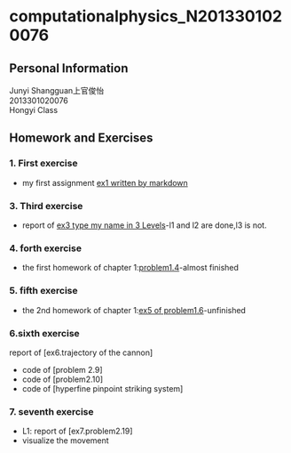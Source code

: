 # computationalphysics_N2013301020076
## Personal Information

Junyi Shangguan上官俊怡     
2013301020076     
Hongyi Class     
## Homework and Exercises
### 1. First exercise
- my first assignment [ex1 written by markdown](https://github.com/JunyiShangguan/computationalphysics_N2013301020076/blob/master/ex1.md)           

### 3. Third exercise       
- report of [ex3 type my name in 3 Levels](https://github.com/JunyiShangguan/computationalphysics_N2013301020076/tree/master/ex3.type_name)-l1 and l2 are done,l3 is not.    

### 4. forth exercise      
- the first homework of chapter 1:[problem1.4](https://github.com/JunyiShangguan/computationalphysics_N2013301020076/blob/master/ex4_ch1.4/README.md)-almost finished

### 5. fifth exercise
- the 2nd homework of chapter 1:[ex5 of problem1.6](https://github.com/JunyiShangguan/computationalphysics_N2013301020076/tree/master/ex5_ch1.6)-unfinished

### 6.sixth exercise    
report of [ex6.trajectory of the cannon]
- code of [problem 2.9]
- code of [problem2.10]
- code of [hyperfine pinpoint striking system]  

### 7. seventh exercise
- L1: report of [ex7.problem2.19]
- visualize the movement 


